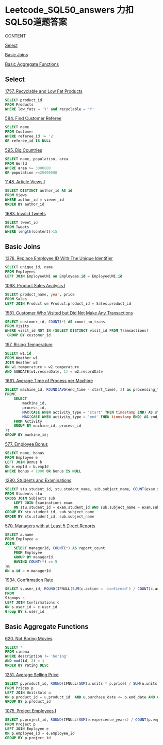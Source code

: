 # Leetcode_SQL50_answers 力扣SQL50道题答案
CONTENT

[Select](#select)

[Basic Joins](#basic-joins)

[Basic Aggregate Functions](#basic-aggregate-functions)
## Select
[1757. Recyclable and Low Fat Products](https://leetcode.com/problems/recyclable-and-low-fat-products/description/?envType=study-plan-v2&envId=top-sql-50)
```sql
SELECT product_id
FROM Products
WHERE low_fats = 'Y' and recyclable = 'Y'
```
[584. Find Customer Referee](https://leetcode.com/problems/find-customer-referee/?envType=study-plan-v2&envId=top-sql-50)
```sql
SELECT name
FROM Customer
WHERE referee_id != '2'
OR referee_id IS NULL
```
[595. Big Countries](https://leetcode.com/problems/big-countries/?envType=study-plan-v2&envId=top-sql-50)
```sql
SELECT name, population, area
FROM World
WHERE area >= 3000000
OR population >=25000000
```
[1148. Article Views I](https://leetcode.com/problems/article-views-i/?envType=study-plan-v2&envId=top-sql-50)
```sql
SELECT DISTINCT author_id AS id
FROM Views
WHERE author_id = viewer_id
ORDER BY author_id
```
[1683. Invalid Tweets](https://leetcode.com/problems/invalid-tweets/?envType=study-plan-v2&envId=top-sql-50)
```sql
SELECT tweet_id
FROM Tweets
WHERE length(content)>15
```
## Basic Joins
[1378. Replace Employee ID With The Unique Identifier](https://leetcode.com/problems/replace-employee-id-with-the-unique-identifier/description/?envType=study-plan-v2&envId=top-sql-50)
```sql
SELECT unique_id, name
FROM Employees
LEFT JOIN EmployeeUNI on Employees.id = EmployeeUNI.id
```
[1068. Product Sales Analysis I](https://leetcode.com/problems/product-sales-analysis-i/description/?envType=study-plan-v2&envId=top-sql-50)
```sql
SELECT product_name, year, price
FROM Sales
LEFT JOIN Product on Product.product_id = Sales.product_id
```
[1581. Customer Who Visited but Did Not Make Any Transactions](https://leetcode.com/problems/customer-who-visited-but-did-not-make-any-transactions/?envType=study-plan-v2&envId=top-sql-50)
```sql
SELECT customer_id, COUNT(*) AS count_no_trans
FROM Visits
WHERE visit_id NOT IN (SELECT DISTINCT visit_id FROM Transactions)
 GROUP BY customer_id
```
[197. Rising Temperature](https://leetcode.com/problems/rising-temperature/description/?envType=study-plan-v2&envId=top-sql-50)
```sql
SELECT w1.id
FROM Weather w1
JOIN Weather w2
ON w1.temperature > w2.temperature
AND SUBDATE(w1.recordDate, 1) = w2.recordDate
```
[1661. Average Time of Process per Machine](https://leetcode.com/problems/average-time-of-process-per-machine/description/?envType=study-plan-v2&envId=top-sql-50)
```sql
SELECT machine_id, ROUND(AVG(end_time - start_time), 3) as processing_time
FROM(
    SELECT 
        machine_id,
        process_id,
        MAX(CASE WHEN activity_type = 'start' THEN timestamp END) AS start_time,
        MAX(CASE WHEN activity_type = 'end' THEN timestamp END) AS end_time
    FROM Activity
    GROUP BY machine_id, process_id
)t
GROUP BY machine_id;
```
[577. Employee Bonus](https://leetcode.com/problems/employee-bonus/?envType=study-plan-v2&envId=top-sql-50)
```sql
SELECT name, bonus
FROM Employee e
LEFT JOIN Bonus b
ON e.empId = b.empId
WHERE bonus < 1000 OR bonus IS NULL
```
[1280. Students and Examinations](https://leetcode.com/problems/students-and-examinations/description/?envType=study-plan-v2&envId=top-sql-50)
```sql
SELECT stu.student_id, stu.student_name, sub.subject_name, COUNT(exam.subject_name) AS attended_exams
FROM Students stu
CROSS JOIN Subjects sub
    LEFT JOIN Examinations exam
    ON stu.student_id = exam.student_id AND sub.subject_name = exam.subject_name
GROUP BY stu.student_id, sub.subject_name
ORDER BY stu.student_id, sub.subject_name

```
[570. Managers with at Least 5 Direct Reports](https://leetcode.com/problems/managers-with-at-least-5-direct-reports/description/?envType=study-plan-v2&envId=top-sql-50)
```sql
SELECT a.name
FROM Employee a
JOIN(
    SElECT managerId, COUNT(*) AS report_count
    FROM Employee 
    GROUP BY managerId
    HAVING COUNT(*) >= 5
)m
ON a.id = m.managerId
```
[1934. Confirmation Rate](https://leetcode.com/problems/confirmation-rate/description/?envType=study-plan-v2&envId=top-sql-50)
```sql
SELECT s.user_id, ROUND(IFNULL(SUM(c.action = 'confirmed') / COUNT(c.action), 0), 2) AS confirmation_rate
FROM
Signups s
LEFT JOIN Confirmations c
ON s.user_id = c.user_id
Group BY s.user_id
```
## Basic Aggregate Functions

[620. Not Boring Movies](https://leetcode.com/problems/not-boring-movies/description/?envType=study-plan-v2&envId=top-sql-50)
```sql
SELECT *
FROM cinema
WHERE description != 'boring'
AND mod(id, 2) = 1
ORDER BY rating DESC
```
[1251. Average Selling Price](https://leetcode.com/problems/average-selling-price/description/?envType=study-plan-v2&envId=top-sql-50)
```sql
SELECT p.product_id, ROUND(IFNULL(SUM(u.units * p.price) / SUM(u.units), 0), 2) AS average_price
FROM Prices p
LEFT JOIN UnitsSold u
ON p.product_id = u.product_id  AND u.purchase_date <= p.end_date AND u.purchase_date >= p.start_date
GROUP BY p.product_id
```
[1075. Project Employees I](https://leetcode.com/problems/project-employees-i/?envType=study-plan-v2&envId=top-sql-50)
```sql
SELECT p.project_id, ROUND(IFNULL(SUM(e.experience_years) / COUNT(p.employee_id), 0), 2) AS average_years
FROM Project p
LEFT JOIN Employee e
ON p.employee_id = e.employee_id
GROUP BY p.project_id
```
[]()
```sql

```
[]()
```sql

```
[]()
```sql

```
[]()
```sql

```
[]()
```sql

```
[]()
```sql

```
[]()
```sql

```
[]()
```sql

```
[]()
```sql

```
[]()
```sql

```
